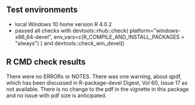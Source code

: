 ## Test environments
* local Windows 10 home version R 4.0.2
* passed all checks with devtools::rhub::check(
  platform="windows-x86_64-devel",
  env_vars=c(R_COMPILE_AND_INSTALL_PACKAGES = "always")
) and devtools::check_win_devel()

## R CMD check results
There were no ERRORs or NOTES. There was one warning, about qpdf, which has been discussed in R-package-devel Digest, Vol 60, Issue 17 as not available. There is no change to the pdf in the vignette in this package and no issue with pdf size is anticipated.
